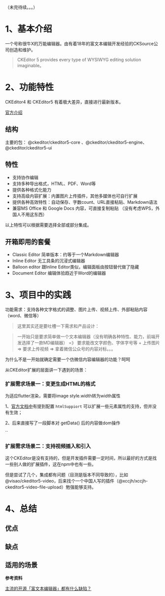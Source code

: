 （未完待续。。。）


# 1、基本介绍

一个号称很牛X的万能编辑器。由有着18年的富文本编辑开发经验的CKSource公司创造和维护。

> CKEditor 5 provides every type of WYSIWYG editing solution imaginable。

# 2、功能特性
CKEditor4 和 CKEditor5 有着极大差异，直接进行最新版本。

[官方介绍](https://ckeditor.com/ckeditor-5/)

## 结构
主要的包： @ckeditor/ckeditor5-core 、@ckeditor/ckeditor5-engine、 @ckeditor/ckeditor5-ui

## 特性
- 支持协作编辑
- 支持多种导出格式，HTML、PDF、Word等
- 提供各种格式化能力
- 支持高级内容扩展：内置图片上传插件，其他多媒体也可自行扩展
- 提供各种高效特性：自动保存、字数count、URL直接粘贴、Markdown语法
- 兼容MS Office 和 Google Docs 内容，可直接复制粘贴 （没有考虑WPS，外国人不用这东西）

以上特性可以根据需要选择全部或部分集成。

## 开箱即用的套餐
- Classic Editor 简单版本：约等于一个Markdown编辑器
- Inline Editor 无工具条的沉浸式编辑器
- Balloon editor 跟Inline Editor类似，编辑面板由按钮替代做了隐藏
- Document Editor 编辑体验趋近于Word的编辑器

# 3、项目中的实践

功能需求：支持各种文字格式的调整、图片上传、视频上传、外部粘贴内容（word、微信等）
> 这里其实还是要吐槽一下需求和产品设计：

> 一开始只是要求简单做一个文本编辑器（没有明确各种特性、能力，前端开发选择了一款MD编辑器） =》 要求能改文字颜色、字体字号等 + 上传图片 => 要求上传视频 => 拿着微信公众号的内容对标。。。

为什么不是一开始就确定需要一个仿微信内容编辑器的功能？呵呵

从CKEditor扩展的层面讲一下遇到的场景：

### 扩展需求场景一：变更生成HTML的格式

为适应flutter渲染，需要将image style.width转为width属性

1、[官方文档中](https://ckeditor.com/docs/ckeditor5/latest/features/general-html-support.html)有提到配置 `htmlSuppiort` 可以扩展一些元素属性的支持，但并没有生效；

2、后来直接写了一段脚本对 getData() 后的内容做dom操作

``

### 扩展需求场景二：支持视频插入和引入

这个CKEditor是没有支持的，但是开发插件需要一定时间，所以最好的方式是找一些别人做的扩展插件，这在npm中也有一些。

但是尝试了几个，集成都有问题（目测是版本不同导致的），比如 @visao/ckeditor5-video，后来找个一个中国人写的插件（@xccjh/xccjh-ckeditor5-video-file-upload）勉强能够支持。


# 4、总结

## 优点
## 缺点
## 适用的场景



**参考资料** 

[主流的开源「富文本编辑器」都有什么缺陷？](https://www.zhihu.com/question/404836496)

